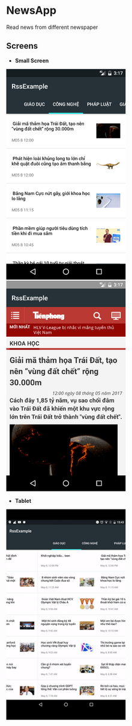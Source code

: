 # NewsApp
Read news from different newspaper

Screens
-----

- **Small Screen**
<img src="https://github.com/PeaceOfHeaven/NewsApp/blob/master/screenshots/Screenshot_1497169024.png" width="318" height="560" >
<img src="https://github.com/PeaceOfHeaven/NewsApp/blob/master/screenshots/Screenshot_1497169035.png" width="318" height="560" >


- **Tablet**
<img src="https://github.com/PeaceOfHeaven/NewsApp/blob/master/screenshots/ezgif.com-video-to-gif.gif" width="318" height="560" >
